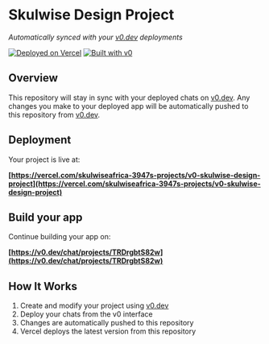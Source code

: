 # Skulwise Design Project

*Automatically synced with your [v0.dev](https://v0.dev) deployments*

[![Deployed on Vercel](https://img.shields.io/badge/Deployed%20on-Vercel-black?style=for-the-badge&logo=vercel)](https://vercel.com/skulwiseafrica-3947s-projects/v0-skulwise-design-project)
[![Built with v0](https://img.shields.io/badge/Built%20with-v0.dev-black?style=for-the-badge)](https://v0.dev/chat/projects/TRDrgbtS82w)

## Overview

This repository will stay in sync with your deployed chats on [v0.dev](https://v0.dev).
Any changes you make to your deployed app will be automatically pushed to this repository from [v0.dev](https://v0.dev).

## Deployment

Your project is live at:

**[https://vercel.com/skulwiseafrica-3947s-projects/v0-skulwise-design-project](https://vercel.com/skulwiseafrica-3947s-projects/v0-skulwise-design-project)**

## Build your app

Continue building your app on:

**[https://v0.dev/chat/projects/TRDrgbtS82w](https://v0.dev/chat/projects/TRDrgbtS82w)**

## How It Works

1. Create and modify your project using [v0.dev](https://v0.dev)
2. Deploy your chats from the v0 interface
3. Changes are automatically pushed to this repository
4. Vercel deploys the latest version from this repository
